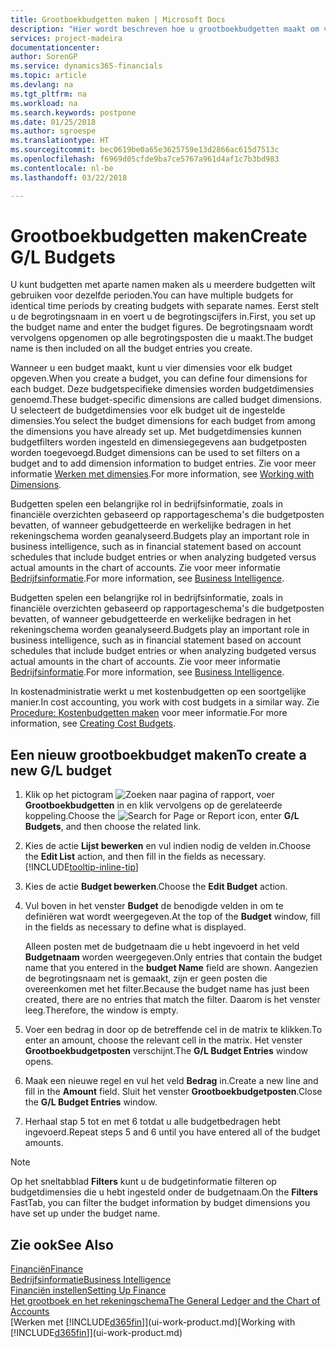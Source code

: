 ```yaml
---
title: Grootboekbudgetten maken | Microsoft Docs
description: "Hier wordt beschreven hoe u grootboekbudgetten maakt om verschillende financiële activiteiten te prognosticeren en dimensies toewijst voor bedrijfsinformatiedoeleinden."
services: project-madeira
documentationcenter: 
author: SorenGP
ms.service: dynamics365-financials
ms.topic: article
ms.devlang: na
ms.tgt_pltfrm: na
ms.workload: na
ms.search.keywords: postpone
ms.date: 01/25/2018
ms.author: sgroespe
ms.translationtype: HT
ms.sourcegitcommit: bec0619be0a65e3625759e13d2866ac615d7513c
ms.openlocfilehash: f6969d05cfde9ba7ce5767a961d4af1c7b3bd983
ms.contentlocale: nl-be
ms.lasthandoff: 03/22/2018

---
```

# <a name="create-gl-budgets"></a><span data-ttu-id="7f199-103">Grootboekbudgetten maken</span><span class="sxs-lookup"><span data-stu-id="7f199-103">Create G/L Budgets</span></span>
<span data-ttu-id="7f199-104">U kunt budgetten met aparte namen maken als u meerdere budgetten wilt gebruiken voor dezelfde perioden.</span><span class="sxs-lookup"><span data-stu-id="7f199-104">You can have multiple budgets for identical time periods by creating budgets with separate names.</span></span> <span data-ttu-id="7f199-105">Eerst stelt u de begrotingsnaam in en voert u de begrotingscijfers in.</span><span class="sxs-lookup"><span data-stu-id="7f199-105">First, you set up the budget name and enter the budget figures.</span></span> <span data-ttu-id="7f199-106">De begrotingsnaam wordt vervolgens opgenomen op alle begrotingsposten die u maakt.</span><span class="sxs-lookup"><span data-stu-id="7f199-106">The budget name is then included on all the budget entries you create.</span></span>  

 <span data-ttu-id="7f199-107">Wanneer u een budget maakt, kunt u vier dimensies voor elk budget opgeven.</span><span class="sxs-lookup"><span data-stu-id="7f199-107">When you create a budget, you can define four dimensions for each budget.</span></span> <span data-ttu-id="7f199-108">Deze budgetspecifieke dimensies worden budgetdimensies genoemd.</span><span class="sxs-lookup"><span data-stu-id="7f199-108">These budget-specific dimensions are called budget dimensions.</span></span> <span data-ttu-id="7f199-109">U selecteert de budgetdimensies voor elk budget uit de ingestelde dimensies.</span><span class="sxs-lookup"><span data-stu-id="7f199-109">You select the budget dimensions for each budget from among the dimensions you have already set up.</span></span> <span data-ttu-id="7f199-110">Met budgetdimensies kunnen budgetfilters worden ingesteld en dimensiegegevens aan budgetposten worden toegevoegd.</span><span class="sxs-lookup"><span data-stu-id="7f199-110">Budget dimensions can be used to set filters on a budget and to add dimension information to budget entries.</span></span> <span data-ttu-id="7f199-111">Zie voor meer informatie [Werken met dimensies](finance-dimensions.md).</span><span class="sxs-lookup"><span data-stu-id="7f199-111">For more information, see [Working with Dimensions](finance-dimensions.md).</span></span>

 <span data-ttu-id="7f199-112">Budgetten spelen een belangrijke rol in bedrijfsinformatie, zoals in financiële overzichten gebaseerd op rapportageschema's die budgetposten bevatten, of wanneer gebudgetteerde en werkelijke bedragen in het rekeningschema worden geanalyseerd.</span><span class="sxs-lookup"><span data-stu-id="7f199-112">Budgets play an important role in business intelligence, such as in financial statement based on account schedules that include budget entries or when analyzing budgeted versus actual amounts in the chart of accounts.</span></span> <span data-ttu-id="7f199-113">Zie voor meer informatie [Bedrijfsinformatie](bi.md).</span><span class="sxs-lookup"><span data-stu-id="7f199-113">For more information, see [Business Intelligence](bi.md).</span></span>

 <span data-ttu-id="7f199-114">Budgetten spelen een belangrijke rol in bedrijfsinformatie, zoals in financiële overzichten gebaseerd op rapportageschema's die budgetposten bevatten, of wanneer gebudgetteerde en werkelijke bedragen in het rekeningschema worden geanalyseerd.</span><span class="sxs-lookup"><span data-stu-id="7f199-114">Budgets play an important role in business intelligence, such as in financial statement based on account schedules that include budget entries or when analyzing budgeted versus actual amounts in the chart of accounts.</span></span> <span data-ttu-id="7f199-115">Zie voor meer informatie [Bedrijfsinformatie](bi.md).</span><span class="sxs-lookup"><span data-stu-id="7f199-115">For more information, see [Business Intelligence](bi.md).</span></span>

<span data-ttu-id="7f199-116">In kostenadministratie werkt u met kostenbudgetten op een soortgelijke manier.</span><span class="sxs-lookup"><span data-stu-id="7f199-116">In cost accounting, you work with cost budgets in a similar way.</span></span> <span data-ttu-id="7f199-117">Zie [Procedure: Kostenbudgetten maken](finance-create-cost-budgets.md) voor meer informatie.</span><span class="sxs-lookup"><span data-stu-id="7f199-117">For more information, see [Creating Cost Budgets](finance-create-cost-budgets.md).</span></span>    

## <a name="to-create-a-new-gl-budget"></a><span data-ttu-id="7f199-118">Een nieuw grootboekbudget maken</span><span class="sxs-lookup"><span data-stu-id="7f199-118">To create a new G/L budget</span></span>  
1. <span data-ttu-id="7f199-119">Klik op het pictogram ![Zoeken naar pagina of rapport](media/ui-search/search_small.png "pictogram Zoeken naar pagina of rapport"), voer **Grootboekbudgetten** in en klik vervolgens op de gerelateerde koppeling.</span><span class="sxs-lookup"><span data-stu-id="7f199-119">Choose the ![Search for Page or Report](media/ui-search/search_small.png "Search for Page or Report icon") icon, enter **G/L Budgets**, and then choose the related link.</span></span>  
2. <span data-ttu-id="7f199-120">Kies de actie **Lijst bewerken** en vul indien nodig de velden in.</span><span class="sxs-lookup"><span data-stu-id="7f199-120">Choose the **Edit List** action, and then fill in the fields as necessary.</span></span> [!INCLUDE[tooltip-inline-tip](includes/tooltip-inline-tip_md.md)]  
3. <span data-ttu-id="7f199-121">Kies de actie **Budget bewerken**.</span><span class="sxs-lookup"><span data-stu-id="7f199-121">Choose the **Edit Budget** action.</span></span>
4. <span data-ttu-id="7f199-122">Vul boven in het venster **Budget** de benodigde velden in om te definiëren wat wordt weergegeven.</span><span class="sxs-lookup"><span data-stu-id="7f199-122">At the top of the **Budget** window, fill in the fields as necessary to define what is displayed.</span></span>  

    <span data-ttu-id="7f199-123">Alleen posten met de budgetnaam die u hebt ingevoerd in het veld **Budgetnaam** worden weergegeven.</span><span class="sxs-lookup"><span data-stu-id="7f199-123">Only entries that contain the budget name that you entered in the **budget Name** field are shown.</span></span> <span data-ttu-id="7f199-124">Aangezien de begrotingsnaam net is gemaakt, zijn er geen posten die overeenkomen met het filter.</span><span class="sxs-lookup"><span data-stu-id="7f199-124">Because the budget name has just been created, there are no entries that match the filter.</span></span> <span data-ttu-id="7f199-125">Daarom is het venster leeg.</span><span class="sxs-lookup"><span data-stu-id="7f199-125">Therefore, the window is empty.</span></span>  
5. <span data-ttu-id="7f199-126">Voer een bedrag in door op de betreffende cel in de matrix te klikken.</span><span class="sxs-lookup"><span data-stu-id="7f199-126">To enter an amount, choose the relevant cell in the matrix.</span></span> <span data-ttu-id="7f199-127">Het venster **Grootboekbudgetposten** verschijnt.</span><span class="sxs-lookup"><span data-stu-id="7f199-127">The **G/L Budget Entries** window opens.</span></span>  
6. <span data-ttu-id="7f199-128">Maak een nieuwe regel en vul het veld **Bedrag** in.</span><span class="sxs-lookup"><span data-stu-id="7f199-128">Create a new line and fill in the **Amount** field.</span></span> <span data-ttu-id="7f199-129">Sluit het venster **Grootboekbudgetposten**.</span><span class="sxs-lookup"><span data-stu-id="7f199-129">Close the **G/L Budget Entries** window.</span></span>  
7. <span data-ttu-id="7f199-130">Herhaal stap 5 tot en met 6 totdat u alle budgetbedragen hebt ingevoerd.</span><span class="sxs-lookup"><span data-stu-id="7f199-130">Repeat steps 5 and 6 until you have entered all of the budget amounts.</span></span>  

> [!NOTE]  
>  <span data-ttu-id="7f199-131">Op het sneltabblad **Filters** kunt u de budgetinformatie filteren op budgetdimensies die u hebt ingesteld onder de budgetnaam.</span><span class="sxs-lookup"><span data-stu-id="7f199-131">On the **Filters** FastTab, you can filter the budget information by budget dimensions you have set up under the budget name.</span></span>   

## <a name="see-also"></a><span data-ttu-id="7f199-132">Zie ook</span><span class="sxs-lookup"><span data-stu-id="7f199-132">See Also</span></span>
[<span data-ttu-id="7f199-133">Financiën</span><span class="sxs-lookup"><span data-stu-id="7f199-133">Finance</span></span>](finance.md)  
[<span data-ttu-id="7f199-134">Bedrijfsinformatie</span><span class="sxs-lookup"><span data-stu-id="7f199-134">Business Intelligence</span></span>](bi.md)  
[<span data-ttu-id="7f199-135">Financiën instellen</span><span class="sxs-lookup"><span data-stu-id="7f199-135">Setting Up Finance</span></span>](finance-setup-finance.md)  
[<span data-ttu-id="7f199-136">Het grootboek en het rekeningschema</span><span class="sxs-lookup"><span data-stu-id="7f199-136">The General Ledger and the Chart of Accounts</span></span>](finance-general-ledger.md)  
<span data-ttu-id="7f199-137">[Werken met [!INCLUDE[d365fin](includes/d365fin_md.md)]](ui-work-product.md)</span><span class="sxs-lookup"><span data-stu-id="7f199-137">[Working with [!INCLUDE[d365fin](includes/d365fin_md.md)]](ui-work-product.md)</span></span>  

